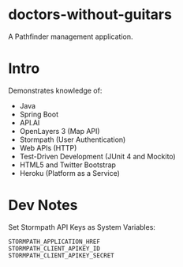 # doctors-without-guitars
A Pathfinder management application.

# Intro
Demonstrates knowledge of:


- Java
- Spring Boot
- API.AI
- OpenLayers 3 (Map API)
- Stormpath (User Authentication)
- Web APIs (HTTP)
- Test-Driven Development (JUnit 4 and Mockito)
- HTML5 and Twitter Bootstrap
- Heroku (Platform as a Service)

# Dev Notes
Set Stormpath API Keys as System Variables:
```
STORMPATH_APPLICATION_HREF
STORMPATH_CLIENT_APIKEY_ID
STORMPATH_CLIENT_APIKEY_SECRET
```
